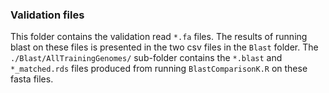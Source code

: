 ### Validation files
This folder contains the validation read `*.fa` files. The results of running blast on these files is presented in the two csv files in the `Blast` folder.
The `./Blast/AllTrainingGenomes/` sub-folder contains the `*.blast` and `*_matched.rds` files produced from running `BlastComparisonK.R` on these fasta files.